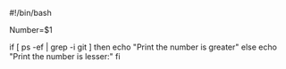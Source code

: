 #!/bin/bash

Number=$1

if [ ps -ef | grep -i git ]
then
echo "Print the number is greater"
else
echo "Print the number is lesser:"
fi

